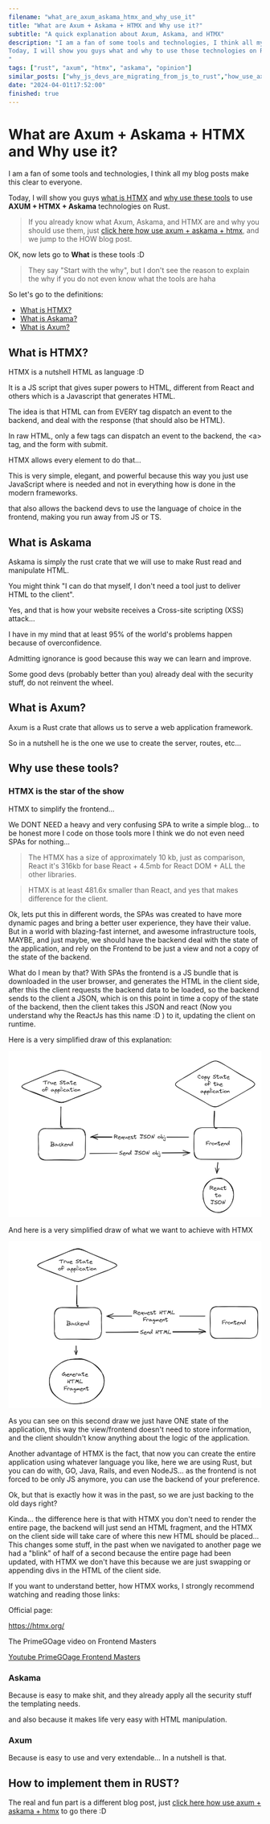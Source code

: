 ```yaml
---
filename: "what_are_axum_askama_htmx_and_why_use_it"
title: "What are Axum + Askama + HTMX and Why use it?"
subtitle: "A quick explanation about Axum, Askama, and HTMX"
description: "I am a fan of some tools and technologies, I think all my blog posts make this clear to everyone.
Today, I will show you guys what and why to use those technologies on Rust.
"
tags: ["rust", "axum", "htmx", "askama", "opinion"]
similar_posts: ["why_js_devs_are_migrating_from_js_to_rust","how_use_axum_askama_htmx"]
date: "2024-04-01t17:52:00"
finished: true
---
```


# What are Axum + Askama + HTMX and Why use it?

I am a fan of some tools and technologies, I think all my blog posts make this clear to everyone.

Today, I will show you guys [what is HTMX](#what-is-htmx) and [why use these tools](#why-use-these-tools) to use **AXUM + HTMX + Askama** technologies on Rust.

> If you already know what Axum, Askama, and HTMX are and why you should use them, just [click here how use axum + askama + htmx](/blog/how_use_axum_askama_htmx), and we jump to the HOW blog post.

OK, now lets go to **What** is these tools :D 

> They say "Start with the why", but I don't see the reason to explain the why if you do not even know what the tools are haha

So let's go to the definitions:
- [What is HTMX?](#what-is-htmx)
- [What is Askama?](#what-is-askama)
- [What is Axum?](#what-is-axum)

## <a name="what-is-htmx"></a> What is HTMX?
HTMX is a nutshell HTML as language :D

It is a JS script that gives super powers to HTML, different from React and others which is a Javascript that generates HTML.

The idea is that HTML can from EVERY tag dispatch an event to the backend, and deal with the response (that should also be HTML).

In raw HTML, only a few tags can dispatch an event to the backend, the \<a\> tag, and the form with submit.

HTMX allows every element to do that...

This is very simple, elegant, and powerful because this way you just use JavaScript where is needed and not in everything how is done in the modern frameworks.

that also allows the backend devs to use the language of choice in the frontend, making you run away from JS or TS.

## <a name="what-is-askama"></a> What is Askama
Askama is simply the rust crate that we will use to make Rust read and manipulate HTML.

You might think "I can do that myself, I don't need a tool just to deliver HTML to the client".

Yes, and that is how your website receives a Cross-site scripting (XSS) attack...

I have in my mind that at least 95% of the world's problems happen because of overconfidence.

Admitting ignorance is good because this way we can learn and improve.

Some good devs (probably better than you) already deal with the security stuff, do not reinvent the wheel.

## <a name="what-is-axum"></a> What is Axum?
Axum is a Rust crate that allows us to serve a web application framework.

So in a nutshell he is the one we use to create the server, routes, etc...

## <a name="why-use-these-tools"></a> Why use these tools?

### HTMX is the star of the show

HTMX to simplify the frontend...

We DONT NEED a heavy and very confusing SPA to write a simple blog... to be honest more I code on those tools more I think we do not even need SPAs for nothing...

> The HTMX has a size of approximately 10 kb, just as comparison, React it's 316kb for base React + 4.5mb for React DOM + ALL the other libraries.

> HTMX is at least 481.6x smaller than React, and yes that makes difference for the client.


Ok, lets put this in different words, the SPAs was created to have more dynamic pages and bring a better user experience, they have their value. But in a world with blazing-fast internet, and awesome infrastructure tools, MAYBE, and just maybe, we should have the backend deal with the state of the application, and rely on the Frontend to be just a view and not a copy of the state of the backend.

What do I mean by that? With SPAs the frontend is a JS bundle that is downloaded in the user browser, and generates the HTML in the client side, after this the client requests the backend data to be loaded, so the backend sends to the client a JSON, which is on this point in time a copy of the state of the backend, then the client takes this JSON and react (Now you understand why the ReactJs has this name :D ) to it, updating the client on runtime. 

Here is a very simplified draw of this explanation: 

![spa exemple](/assets/spa_draw_exemple.png)

And here is a very simplified draw of what we want to achieve with HTMX

![htmx exemple](/assets/htmx_exemple.png)

As you can see on this second draw we just have ONE state of the application, this way the view/frontend doesn't need to store information, and the client shouldn't know anything about the logic of the application.

Another advantage of HTMX is the fact, that now you can create the entire application using whatever language you like, here we are using Rust, but you can do with, GO, Java, Rails, and even NodeJS... as the frontend is not forced to be only JS anymore, you can use the backend of your preference.

Ok, but that is exactly how it was in the past, so we are just backing to the old days right?

Kinda... the difference here is that with HTMX you don't need to render the entire page, the backend will just send an HTML fragment, and the HTMX on the client side will take care of where this new HTML should be placed... This changes some stuff, in the past when we navigated to another page we had a "blink" of half of a second because the entire page had been updated, with HTMX we don't have this because we are just swapping or appending divs in the HTML of the client side.

If you want to understand better, how HTMX works, I strongly recommend watching and reading those links:

Official page:

<a href="https://htmx.org/" target="_blank">https://htmx.org/</a>

The PrimeGOage video on Frontend Masters


<a href="https://www.youtube.com/watch?v=SZ0nR3QHebM" target="_blank">
Youtube PrimeGOage Frontend Masters
</a>

### Askama
Because is easy to make shit, and they already apply all the security stuff the templating needs.

and also because it makes life very easy with HTML manipulation.

### Axum
Because is easy to use and very extendable... In a nutshell is that.

## How to implement them in RUST?

The real and fun part is a different blog post, just [click here how use axum + askama + htmx](/blog/how_use_axum_askama_htmx) to go there :D




